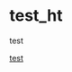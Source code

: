 # test_ht
test

<a href="https://devswap.net/" target="<h4 class= elementor-heading-title elementor-size-default"> test</a>
